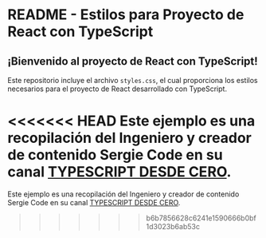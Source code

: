 # README - Estilos para Proyecto de React con TypeScript

## ¡Bienvenido al proyecto de React con TypeScript!

Este repositorio incluye el archivo `styles.css`, el cual proporciona los estilos necesarios para el proyecto de React desarrollado con TypeScript.

<<<<<<< HEAD
Este ejemplo es una recopilación del Ingeniero y creador de contenido Sergie Code en su canal [TYPESCRIPT DESDE CERO](https://www.youtube.com/watch?v=T7uaEZ3ZoZE).
=======
Este ejemplo es una recopilación del Ingeniero y creador de contenido Sergie Code en su canal [TYPESCRIPT DESDE CERO](https://www.youtube.com/watch?v=T7uaEZ3ZoZE).
>>>>>>> b6b7856628c6241e1590666b0bf1d3023b6ab53c
